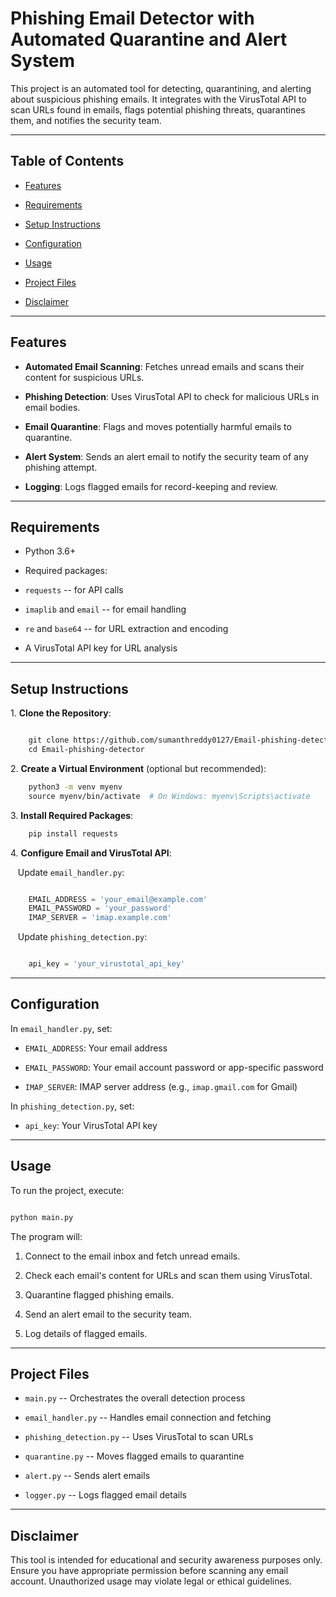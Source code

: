 # Phishing Email Detector with Automated Quarantine and Alert System

This project is an automated tool for detecting, quarantining, and alerting about suspicious phishing emails. It integrates with the VirusTotal API to scan URLs found in emails, flags potential phishing threats, quarantines them, and notifies the security team.

---

## Table of Contents

- [Features](#features)

- [Requirements](#requirements)

- [Setup Instructions](#setup-instructions)

- [Configuration](#configuration)

- [Usage](#usage)

- [Project Files](#project-files)

- [Disclaimer](#disclaimer)


---

## Features

- **Automated Email Scanning**: Fetches unread emails and scans their content for suspicious URLs.

- **Phishing Detection**: Uses VirusTotal API to check for malicious URLs in email bodies.

- **Email Quarantine**: Flags and moves potentially harmful emails to quarantine.

- **Alert System**: Sends an alert email to notify the security team of any phishing attempt.

- **Logging**: Logs flagged emails for record-keeping and review.

---

## Requirements

- Python 3.6+

- Required packages:

- `requests` -- for API calls

- `imaplib` and `email` -- for email handling

- `re` and `base64` -- for URL extraction and encoding

- A VirusTotal API key for URL analysis

---

## Setup Instructions

1\. **Clone the Repository**:

```bash

    git clone https://github.com/sumanthreddy0127/Email-phishing-detector.git
    cd Email-phishing-detector
```

2\. **Create a Virtual Environment** (optional but recommended):

```bash
    python3 -m venv myenv
    source myenv/bin/activate  # On Windows: myenv\Scripts\activate
```

3\. **Install Required Packages**:

```bash
    pip install requests

```

4\. **Configure Email and VirusTotal API**:

   Update `email_handler.py`:

```python

    EMAIL_ADDRESS = 'your_email@example.com'
    EMAIL_PASSWORD = 'your_password'
    IMAP_SERVER = 'imap.example.com'

```

   Update `phishing_detection.py`:

```python

    api_key = 'your_virustotal_api_key'

```

---

## Configuration

In `email_handler.py`, set:

- `EMAIL_ADDRESS`: Your email address

- `EMAIL_PASSWORD`: Your email account password or app-specific password

- `IMAP_SERVER`: IMAP server address (e.g., `imap.gmail.com` for Gmail)

In `phishing_detection.py`, set:

- `api_key`: Your VirusTotal API key

---

## Usage

To run the project, execute:

```bash

python main.py
```
The program will:

1.  Connect to the email inbox and fetch unread emails.

2.  Check each email's content for URLs and scan them using VirusTotal.

3.  Quarantine flagged phishing emails.

4.  Send an alert email to the security team.

5.  Log details of flagged emails.

* * * * *

Project Files
-------------

-   `main.py` -- Orchestrates the overall detection process

-   `email_handler.py` -- Handles email connection and fetching

-   `phishing_detection.py` -- Uses VirusTotal to scan URLs

-   `quarantine.py` -- Moves flagged emails to quarantine

-   `alert.py` -- Sends alert emails

-   `logger.py` -- Logs flagged email details

* * * * *

Disclaimer
----------

This tool is intended for educational and security awareness purposes only. Ensure you have appropriate permission before scanning any email account. Unauthorized usage may violate legal or ethical guidelines.


